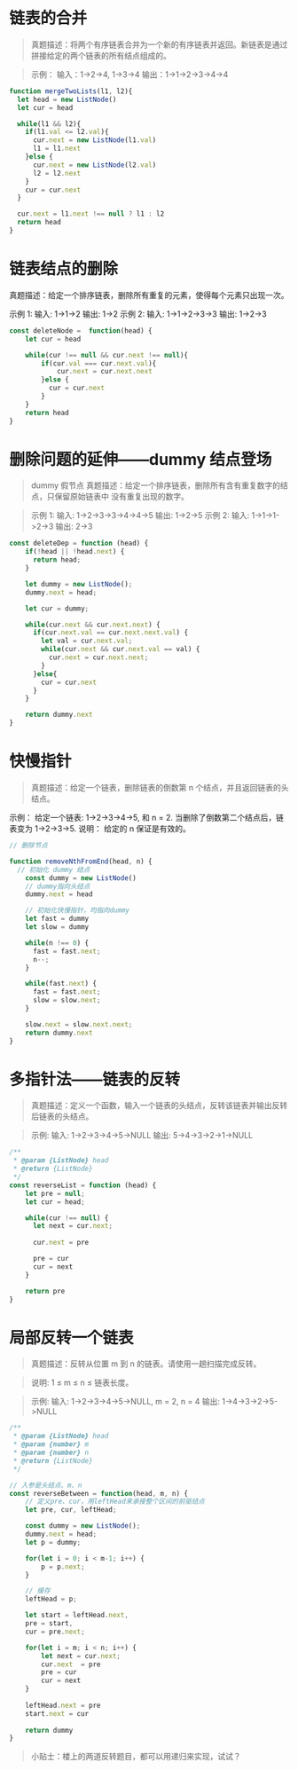 # 链表的合并
>真题描述：将两个有序链表合并为一个新的有序链表并返回。新链表是通过拼接给定的两个链表的所有结点组成的。 

>示例： 输入：1->2->4, 1->3->4 输出：1->1->2->3->4->4


```js
function mergeTwoLists(l1, l2){
  let head = new ListNode()
  let cur = head

  while(l1 && l2){
    if(l1.val <= l2.val){
      cur.next = new ListNode(l1.val)
      l1 = l1.next
    }else {
      cur.next = new ListNode(l2.val)
      l2 = l2.next
    }
    cur = cur.next
  }

  cur.next = l1.next !== null ? l1 : l2
  return head
}
```

# 链表结点的删除
真题描述：给定一个排序链表，删除所有重复的元素，使得每个元素只出现一次。

示例 1:
输入: 1->1->2
输出: 1->2
示例 2:
输入: 1->1->2->3->3
输出: 1->2->3

```js
const deleteNode =  function(head) {
    let cur = head

    while(cur !== null && cur.next !== null){
        if(cur.val === cur.next.val){
            cur.next = cur.next.next
        }else {
          cur = cur.next
        }   
    }
    return head
}

```

# 删除问题的延伸——dummy 结点登场
>dummy 假节点
>真题描述：给定一个排序链表，删除所有含有重复数字的结点，只保留原始链表中 没有重复出现的数字。

>示例 1:
输入: 1->2->3->3->4->4->5
输出: 1->2->5
示例 2:
输入: 1->1->1->2->3
输出: 2->3

```js
const deleteDep = function (head) {
    if(!head || !head.next) {
      return head;
    }

    let dummy = new ListNode();
    dummy.next = head;

    let cur = dummy;

    while(cur.next && cur.next.next) {
      if(cur.next.val == cur.next.next.val) {
        let val = cur.next.val;
        while(cur.next && cur.next.val == val) {
          cur.next = cur.next.next;
        }
      }else{
        cur = cur.next
      }
    }

    return dummy.next
}
```

# 快慢指针

> 真题描述：给定一个链表，删除链表的倒数第 n 个结点，并且返回链表的头结点。

示例： 给定一个链表: 1->2->3->4->5, 和 n = 2.
当删除了倒数第二个结点后，链表变为 1->2->3->5.
说明： 给定的 n 保证是有效的。
```js
// 删除节点

function removeNthFromEnd(head, n) {
  // 初始化 dummy 结点
    const dummy = new ListNode()
    // dummy指向头结点
    dummy.next = head

    // 初始化快慢指针，均指向dummy
    let fast = dummy
    let slow = dummy

    while(n !== 0) {
      fast = fast.next;
      n--;
    }

    while(fast.next) {
      fast = fast.next;
      slow = slow.next;
    }

    slow.next = slow.next.next;
    return dummy.next
}
```
# 多指针法——链表的反转
> 真题描述：定义一个函数，输入一个链表的头结点，反转该链表并输出反转后链表的头结点。

> 示例:
> 输入: 1->2->3->4->5->NULL
> 输出: 5->4->3->2->1->NULL

```js
/**
 * @param {ListNode} head
 * @return {ListNode}
 */
const reverseList = function (head) {
    let pre = null;
    let cur = head;

    while(cur !== null) {
      let next = cur.next;
      
      cur.next = pre

      pre = cur 
      cur = next
    }

    return pre
}
```

# 局部反转一个链表
> 真题描述：反转从位置 m 到 n 的链表。请使用一趟扫描完成反转。

> 说明: 1 ≤ m ≤ n ≤ 链表长度。

> 示例:
> 输入: 1->2->3->4->5->NULL, m = 2, n = 4
> 输出: 1->4->3->2->5->NULL

```js
/**
 * @param {ListNode} head
 * @param {number} m
 * @param {number} n
 * @return {ListNode}
 */

// 入参是头结点、m、n
const reverseBetween = function(head, m, n) {
    // 定义pre、cur，用leftHead来承接整个区间的前驱结点
    let pre, cur, leftHead;

    const dummy = new ListNode();
    dummy.next = head;
    let p = dummy;

    for(let i = 0; i < m-1; i++) {
        p = p.next;
    }

    // 缓存
    leftHead = p;

    let start = leftHead.next,
    pre = start,
    cur = pre.next;

    for(let i = m; i < n; i++) {
        let next = cur.next;
        cur.next  = pre
        pre = cur
        cur = next
    }
    
    leftHead.next = pre
    start.next = cur
    
    return dummy
}
```

> 小贴士：楼上的两道反转题目，都可以用递归来实现，试试？

